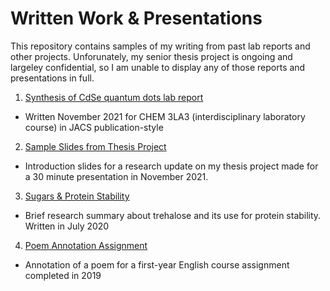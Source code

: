 # Written Work & Presentations
This repository contains samples of my writing from past lab reports and other projects. Unforunately, my senior thesis project is ongoing and largeley confidential, so I am unable to display any of those reports and presentations in full.

1. [Synthesis of CdSe quantum dots lab report](https://github.com/entzk/Written-Work/blob/main/Uploads/Kirsten%20Entz%20QD%20Report.pdf) 
  - Written November 2021 for CHEM 3LA3 (interdisciplinary laboratory course) in JACS publication-style

2. [Sample Slides from Thesis Project](https://github.com/entzk/Written-Work/blob/main/Uploads/Sample%20Presentation.pdf)
 - Introduction slides for a research update on my thesis project made for a 30 minute presentation in November 2021. 

3. [Sugars & Protein Stability](https://github.com/entzk/Written-Work/blob/main/Uploads/Trehalose%20vs%20Other%20Sugars%20for%20Protein%20Stability.pdf)
  - Brief research summary about trehalose and its use for protein stability. Written in July 2020

4. [Poem Annotation Assignment](https://github.com/entzk/Written-Work/blob/main/Uploads/English%201AA3%20Tutorial%20Assignment.pdf)
 - Annotation of a poem for a first-year English course assignment completed in 2019
